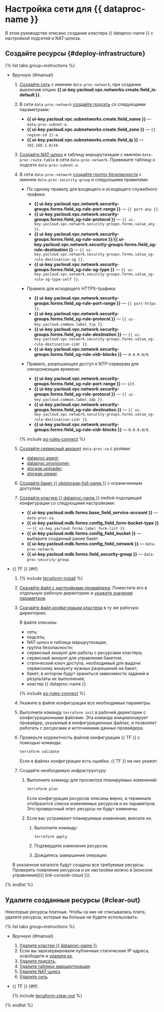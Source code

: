 # Настройка сети для {{ dataproc-name }}


В этом руководстве описано создание кластера {{ dataproc-name }} с настройкой подсетей и NAT-шлюза.

## Создайте ресурсы {#deploy-infrastructure}

{% list tabs group=instructions %}

- Вручную {#manual}

    1. [Создайте сеть](../../vpc/operations/network-create.md) с именем `data-proc-network`, при создании выключив опцию **{{ ui-key.yacloud.vpc.networks.create.field_is-default }}**.
    1. В сети `data-proc-network` [создайте подсеть](../../vpc/operations/subnet-create.md) со следующими параметрами:

        * **{{ ui-key.yacloud.vpc.subnetworks.create.field_name }}** — `data-proc-subnet-a`.
        * **{{ ui-key.yacloud.vpc.subnetworks.create.field_zone }}** — `{{ region-id }}-a`.
        * **{{ ui-key.yacloud.vpc.subnetworks.create.field_ip }}** — `192.168.1.0/24`.

    1. [Создайте NAT-шлюз](../../vpc/operations/create-nat-gateway.md) и таблицу маршрутизации с именем `data-proc-route-table` в сети `data-proc-network`. Привяжите таблицу к подсети `data-proc-subnet-a`.

    1. В сети `data-proc-network` [создайте группу безопасности](../../vpc/operations/security-group-create.md) с именем `data-proc-security-group` и следующими правилами:

        * По одному правилу для входящего и исходящего служебного трафика:

            * **{{ ui-key.yacloud.vpc.network.security-groups.forms.field_sg-rule-port-range }}** — `{{ port-any }}`.
            * **{{ ui-key.yacloud.vpc.network.security-groups.forms.field_sg-rule-protocol }}** — `{{ ui-key.yacloud.vpc.network.security-groups.forms.value_any }}`.
            * **{{ ui-key.yacloud.vpc.network.security-groups.forms.field_sg-rule-source }}**/**{{ ui-key.yacloud.vpc.network.security-groups.forms.field_sg-rule-destination }}** — `{{ ui-key.yacloud.vpc.network.security-groups.forms.value_sg-rule-destination-sg }}`.
            * **{{ ui-key.yacloud.vpc.network.security-groups.forms.field_sg-rule-sg-type }}** — `{{ ui-key.yacloud.vpc.network.security-groups.forms.value_sg-rule-sg-type-self }}`.

        * Правило для исходящего HTTPS-трафика:

            * **{{ ui-key.yacloud.vpc.network.security-groups.forms.field_sg-rule-port-range }}** — `{{ port-https }}`.
            * **{{ ui-key.yacloud.vpc.network.security-groups.forms.field_sg-rule-protocol }}** — `{{ ui-key.yacloud.common.label_tcp }}`.
            * **{{ ui-key.yacloud.vpc.network.security-groups.forms.field_sg-rule-destination }}** — `{{ ui-key.yacloud.vpc.network.security-groups.forms.value_sg-rule-destination-cidr }}`.
            * **{{ ui-key.yacloud.vpc.network.security-groups.forms.field_sg-rule-cidr-blocks }}** — `0.0.0.0/0`.

        * Правило, разрешающее доступ к NTP-серверам для синхронизации времени:

            * **{{ ui-key.yacloud.vpc.network.security-groups.forms.field_sg-rule-port-range }}**  — `123`.
            * **{{ ui-key.yacloud.vpc.network.security-groups.forms.field_sg-rule-protocol }}** — `{{ ui-key.yacloud.common.label_udp }}`.
            * **{{ ui-key.yacloud.vpc.network.security-groups.forms.field_sg-rule-destination }}** — `{{ ui-key.yacloud.vpc.network.security-groups.forms.value_sg-rule-destination-cidr }}`.
            * **{{ ui-key.yacloud.vpc.network.security-groups.forms.field_sg-rule-cidr-blocks }}** — `0.0.0.0/0`.

        {% include [sg-rules-connect](../../_includes/data-processing/note-sg-rules.md) %}

    1. [Создайте сервисный аккаунт](../../iam/operations/sa/create.md) `data-proc-sa` с ролями:

        * [dataproc.agent](../../data-proc/security/index.md#dataproc-agent);
        * [dataproc.provisioner](../../data-proc/security/index.md#dataproc-provisioner);
        * [storage.uploader](../../storage/security/index.md#storage-uploader);
        * [storage.viewer](../../storage/security/index.md#storage-viewer).

    1. [Создайте бакет {{ objstorage-full-name }}](../../storage/operations/buckets/create.md) с ограниченным доступом.

    1. [Создайте кластер {{ dataproc-name }}](../../data-proc/operations/cluster-create.md) любой подходящей конфигурации со следующими настройками:

        * **{{ ui-key.yacloud.mdb.forms.base_field_service-account }}** — `data-proc-sa`.
        * **{{ ui-key.yacloud.mdb.forms.config_field_form-bucket-type }}** — `{{ ui-key.yacloud.forms.label_form-list }}`.
        * **{{ ui-key.yacloud.mdb.forms.config_field_bucket }}** — выберите созданный ранее бакет.
        * **{{ ui-key.yacloud.mdb.forms.config_field_network }}** — `data-proc-network`.
        * **{{ ui-key.yacloud.mdb.forms.field_security-group }}** — `data-proc-security-group`.

- {{ TF }} {#tf}

    1. {% include [terraform-install](../../_includes/terraform-install.md) %}
    1. [Скачайте файл с настройками провайдера](https://github.com/yandex-cloud-examples/yc-terraform-provider-settings/blob/main/provider.tf). Поместите его в отдельную рабочую директорию и [укажите значения параметров](../../tutorials/infrastructure-management/terraform-quickstart.md#configure-provider).
    1. [Скачайте файл конфигурации кластера](https://github.com/yandex-cloud-examples/yc-data-proc-configure-network/blob/main/data-proc-nat-gateway.tf) в ту же рабочую директорию.

        В файле описаны:

        * сеть;
        * подсеть;
        * NAT-шлюз и таблица маршрутизации;
        * группа безопасности;
        * сервисный аккаунт для работы с ресурсами кластера;
        * сервисный аккаунт для управления бакетом;
        * статический ключ доступа, необходимый для выдачи сервисному аккаунту нужных разрешений на бакет;
        * бакет, в котором будут храниться зависимости заданий и результаты их выполнения;
        * кластер {{ dataproc-name }}.

        {% include [sg-rules-connect](../../_includes/data-processing/note-sg-rules.md) %}

    1. Укажите в файле конфигурации все необходимые параметры.

    1. Выполните команду `terraform init` в рабочей директории с конфигурационными файлами. Эта команда инициализирует провайдер, указанный в конфигурационных файлах, и позволяет работать с ресурсами и источниками данных провайдера.

    1. Проверьте корректность файлов конфигурации {{ TF }} с помощью команды:

        ```bash
        terraform validate
        ```

        Если в файлах конфигурации есть ошибки, {{ TF }} на них укажет.

    1. Создайте необходимую инфраструктуру:

        1. Выполните команду для просмотра планируемых изменений:

            ```bash
            terraform plan
            ```

            Если конфигурации ресурсов описаны верно, в терминале отобразится список изменяемых ресурсов и их параметров. Это проверочный этап: ресурсы не будут изменены.

        1. Если вас устраивают планируемые изменения, внесите их:

            1. Выполните команду:

                ```bash
                terraform apply
                ```

            1. Подтвердите изменение ресурсов.

            1. Дождитесь завершения операции.

    В указанном каталоге будут созданы все требуемые ресурсы. Проверить появление ресурсов и их настройки можно в [консоли управления]({{ link-console-cloud }}).

{% endlist %}

## Удалите созданные ресурсы {#clear-out}

Некоторые ресурсы платные. Чтобы за них не списывалась плата, удалите ресурсы, которые вы больше не будете использовать:

{% list tabs group=instructions %}

- Вручную {#manual}

    1. [Удалите кластер {{ dataproc-name }}](../../data-proc/operations/cluster-delete.md).
    1. Если вы зарезервировали публичные статические IP-адреса, освободите и [удалите их](../../vpc/operations/address-delete.md).
    1. [Удалите подсеть](../../vpc/operations/subnet-delete.md).
    1. [Удалите таблицу маршрутизации](../../vpc/operations/delete-route-table.md).
    1. [Удалите NAT-шлюз](../../vpc/operations/delete-nat-gateway.md).
    1. [Удалите сеть](../../vpc/operations/network-delete.md).

- {{ TF }} {#tf}

    {% include [terraform-clear-out](../../_includes/mdb/terraform/clear-out.md) %}

{% endlist %}
